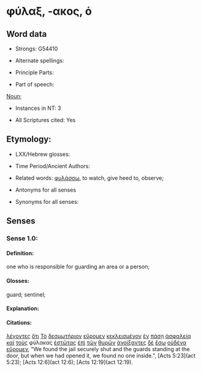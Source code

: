 # φύλαξ, -ακος, ὁ

<!-- Status: S2=NeedsFinalCheck -->
<!-- Lexica used for edits: BDAG, FFM, LN, A-S -->

## Word data

* Strongs: G54410

* Alternate spellings:

* Principle Parts: 

* Part of speech: 

[Noun](http://ugg.readthedocs.io/en/latest/noun.html); 

* Instances in NT: 3

* All Scriptures cited: Yes

## Etymology: 

* LXX/Hebrew glosses: 

* Time Period/Ancient Authors: 

* Related words: [φυλάσσω](../G54420/01.md), to watch, give heed to, observe;

* Antonyms for all senses

* Synonyms for all senses: 

## Senses 

### Sense 1.0:

#### Definition: 

one who is responsible for guarding an area or a person;

#### Glosses:

guard; sentinel;

#### Explanation:

#### Citations:

[λέγοντες](../G30040/01.md) [ὅτι](../G37540/01.md) [Τὸ](../G35880/01.md) [δεσμωτήριον](../G12010/01.md) [εὕρομεν](../G21470/01.md) [κεκλεισμένον](../G28080/01.md) [ἐν](../G17220/01.md) [πάσῃ](../G39560/01.md) [ἀσφαλείᾳ](../G08030/01.md) [καὶ](../G25320/01.md) [τοὺς](../G35880/01.md) φύλακας [ἑστῶτας](../G24760/01.md) [ἐπὶ](../G19090/01.md) [τῶν](../G35880/01.md) [θυρῶν](../G23740/01.md) [ἀνοίξαντες](../G04550/01.md) [δὲ](../G11610/01.md) [ἔσω](../G20800/01.md) [οὐδένα](../G37620/01.md) [εὕρομεν](../G21470/01.md), "We found the jail securely shut and the guards standing at the door, but when we had opened it, we found no one inside.", [Acts 5:23](act 5:23);  [Acts 12:6](act 12:6);  [Acts 12:19](act 12:19). 

